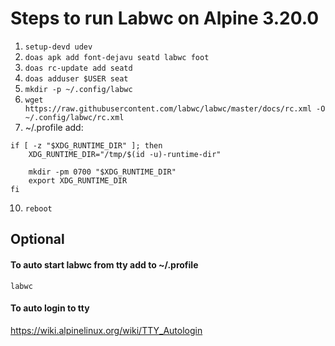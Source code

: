 # Steps to run Labwc on Alpine 3.20.0

1. ```setup-devd udev```
2. ```doas apk add font-dejavu seatd labwc foot```
3. ```doas rc-update add seatd```
4. ```doas adduser $USER seat```
7. ```mkdir -p ~/.config/labwc```
8. ```wget https://raw.githubusercontent.com/labwc/labwc/master/docs/rc.xml -O ~/.config/labwc/rc.xml```
9. ~/.profile add:
```
if [ -z "$XDG_RUNTIME_DIR" ]; then
	XDG_RUNTIME_DIR="/tmp/$(id -u)-runtime-dir"

	mkdir -pm 0700 "$XDG_RUNTIME_DIR"
	export XDG_RUNTIME_DIR
fi
```
10. ```reboot```

## Optional
#### To auto start labwc from tty add to ~/.profile
```
labwc
```

#### To auto login to tty
https://wiki.alpinelinux.org/wiki/TTY_Autologin
